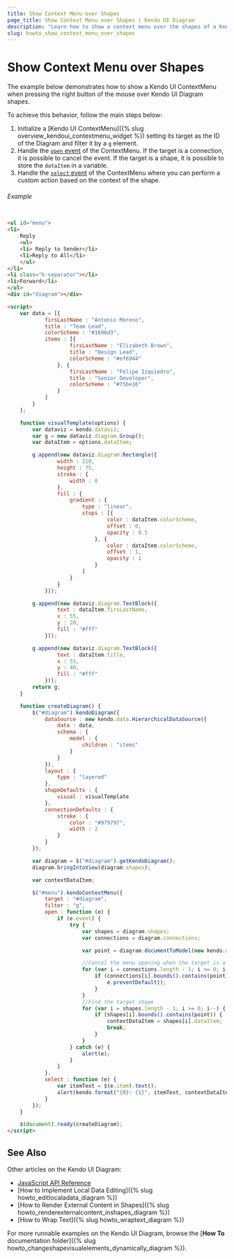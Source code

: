 ```yaml
---
title: Show Context Menu over Shapes
page_title: Show Context Menu over Shapes | Kendo UI Diagram
description: "Learn how to show a context menu over the shapes of a Kendo UI Diagram."
slug: howto_show_context_menu_over_shapes
---
```


# Show Context Menu over Shapes

The example below demonstrates how to show a Kendo UI ContextMenu when pressing the right button of the mouse over Kendo UI Diagram shapes.

To achieve this behavior, follow the main steps below:

1. Initialize a [Kendo UI ContextMenu]({% slug overview_kendoui_contextmenu_widget %}) setting its target as the ID of the Diagram and filter it by a `g` element.
2. Handle the [`open` event](/api/javascript/ui/contextmenu#events-open) of the ContextMenu. If the target is a connection, it is possible to cancel the event. If the target is a shape, it is possible to store the `dataItem` in a variable.
3. Handle the [`select` event](/api/javascript/ui/contextmenu#events-select) of the ContextMenu where you can perform a custom action based on the context of the shape.


###### Example

```html

<ul id="menu">
<li>
    Reply
    <ul>
    <li> Reply to Sender</li>
    <li>Reply to All</li>
    </ul>
</li>
<li class="k-separator"></li>
<li>Forward</li>
</ul>
<div id="diagram"></div>

<script>
    var data = [{
            firsLastName : "Antonio Moreno",
            title : "Team Lead",
            colorScheme : "#1696d3",
            items : [{
                    firsLastName : "Elizabeth Brown",
                    title : "Design Lead",
                    colorScheme : "#ef6944"
                }, {
                    firsLastName : "Felipe Izquiedro",
                    title : "Senior Developer",
                    colorScheme : "#75be16"
                }
            ]
        }
    ];

    function visualTemplate(options) {
        var dataviz = kendo.dataviz;
        var g = new dataviz.diagram.Group();
        var dataItem = options.dataItem;

        g.append(new dataviz.diagram.Rectangle({
                width : 210,
                height : 75,
                stroke : {
                    width : 0
                },
                fill : {
                    gradient : {
                        type : "linear",
                        stops : [{
                                color : dataItem.colorScheme,
                                offset : 0,
                                opacity : 0.5
                            }, {
                                color : dataItem.colorScheme,
                                offset : 1,
                                opacity : 1
                            }
                        ]
                    }
                }
            }));

        g.append(new dataviz.diagram.TextBlock({
                text : dataItem.firsLastName,
                x : 55,
                y : 20,
                fill : "#fff"
            }));

        g.append(new dataviz.diagram.TextBlock({
                text : dataItem.title,
                x : 55,
                y : 40,
                fill : "#fff"
            }));
        return g;
    }

    function createDiagram() {
        $("#diagram").kendoDiagram({
            dataSource : new kendo.data.HierarchicalDataSource({
                data : data,
                schema : {
                    model : {
                        children : "items"
                    }
                }
            }),
            layout : {
                type : "layered"
            },
            shapeDefaults : {
                visual : visualTemplate
            },
            connectionDefaults : {
                stroke : {
                    color : "#979797",
                    width : 2
                }
            }
        });

        var diagram = $("#diagram").getKendoDiagram();
        diagram.bringIntoView(diagram.shapes);

        var contextDataItem;

        $("#menu").kendoContextMenu({
            target : "#diagram",
            filter : "g",
            open : function (e) {
                if (e.event) {
                    try {
                        var shapes = diagram.shapes;
                        var connections = diagram.connections;

                        var point = diagram.documentToModel(new kendo.dataviz.diagram.Point(e.event.pageX, e.event.pageY));

                        //Cancel the menu opening when the target is a connection
                        for (var i = connections.length - 1; i >= 0; i--) {
                            if (connections[i].bounds().contains(point)) {
                                e.preventDefault();
                            }
                        }
                        //Find the target shape
                        for (var i = shapes.length - 1; i >= 0; i--) {
                            if (shapes[i].bounds().contains(point)) {
                                contextDataItem = shapes[i].dataItem;
                                break;
                            }
                        }
                    } catch (e) {
                        alert(e);
                    }
                }
            },
            select : function (e) {
                var itemText = $(e.item).text();
                alert(kendo.format("{0}: {1}", itemText, contextDataItem.firsLastName));
            }
        });
    }

    $(document).ready(createDiagram);
</script>

```

## See Also

Other articles on the Kendo UI Diagram:

* [JavaScript API Reference](/api/javascript/dataviz/ui/diagram)
* [How to Implement Local Data Editing]({% slug howto_editlocaladata_diagram %})
* [How to Render External Content in Shapes]({% slug howto_renderexternalcontent_inshapes_diagram %})
* [How to Wrap Text]({% slug howto_wraptext_diagram %})

For more runnable examples on the Kendo UI Diagram, browse the [**How To** documentation folder]({% slug howto_changeshapevisualelements_dynamically_diagram %}).
